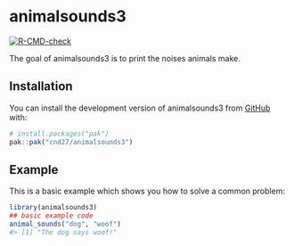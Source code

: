 
<!-- README.md is generated from README.Rmd. Please edit that file -->

# animalsounds3

<!-- badges: start -->

[![R-CMD-check](https://github.com/cnd27/animalsounds3/actions/workflows/R-CMD-check.yaml/badge.svg)](https://github.com/cnd27/animalsounds3/actions/workflows/R-CMD-check.yaml)
<!-- badges: end -->

The goal of animalsounds3 is to print the noises animals make.

## Installation

You can install the development version of animalsounds3 from
[GitHub](https://github.com/) with:

``` r
# install.packages("pak")
pak::pak("cnd27/animalsounds3")
```

## Example

This is a basic example which shows you how to solve a common problem:

``` r
library(animalsounds3)
## basic example code
animal_sounds("dog", "woof")
#> [1] "The dog says woof!"
```
